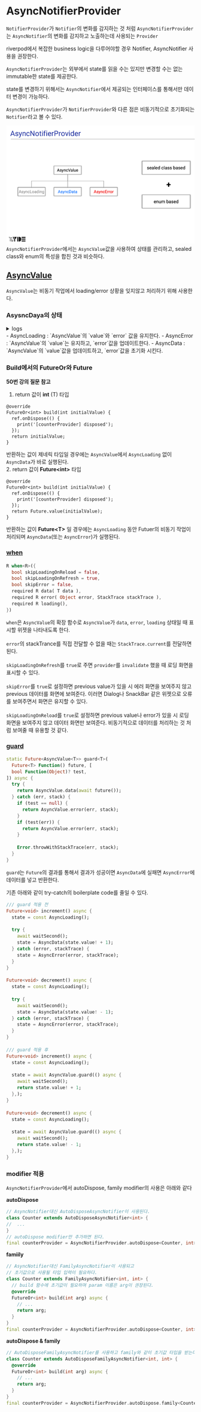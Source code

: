# AsyncNotifierProvider
`NotifierProvider`가 `Notifier`의 변화를 감지하는 것 처럼 `AsyncNotifierProvider`는 `AsyncNotifier`의 변화를 감지하고 노출하는데 사용되는 `Provider`

riverpod에서 복잡한 business logic을 다루어야할 경우 Notifier, AsyncNotifier 사용을 권장한다. 

`AsyncNotifierProvider`는 외부에서 state를 읽을 수는 있지만 변경할 수는 없는 immutable한 state를 제공한다. 

state를 변경하기 위해서는 `AsyncNotifier`에서 제공되는 인터페이스를 통해서만 데이터 변경이 가능하다. 

`AsyncNotifierProvider`가 `NotifierProvider`와 다른 점은 비동기적으로 초기화되는 `Notifier`라고 볼 수 있다.

![image](./img.png)
`AsyncNotifierProvider`에서는 `AsyncValue`값을 사용하여 상태를 관리하고, sealed class와 enum의 특성을 합친 것과 비슷하다. 


## [AsyncValue](https://pub.dev/documentation/riverpod/latest/riverpod/AsyncValue-class.html)
`AsyncValue`는 비동기 작업에서 loading/error 상황을 잊지않고 처리하기 위해 사용한다.

### AsysncDaya의 상태
<details><summary>logs</summary>

```
// 1번째 실행, 에러 발생
I/flutter ( 5756): AsyncLoading<Activity>()
I/flutter ( 5756): isLoading: true, isRefreshing: false, isReloading: false 
I/flutter ( 5756): hasValue: false, hasError: false

I/flutter ( 5756): AsyncError<Activity>(error: Fail to fetch Activity)
I/flutter ( 5756): isLoading: false, isRefreshing: false, isReloading: false 
I/flutter ( 5756): hasValue: false, hasError: true

// 2번째 실행, 정상 동작
// asyncLoading 상태에서 error가 보존된다. 
I/flutter ( 5756): AsyncLoading<Activity>(error: Fail to fetch Activity)
I/flutter ( 5756): isLoading: true, isRefreshing: false, isReloading: true 
I/flutter ( 5756): hasValue: false, hasError: true
I/flutter ( 5756): https://bored.api.lewagon.com/api/activity?type=diy
// asyncData에서 error가 사라짐  
I/flutter ( 5756): AsyncData<Activity>(value: Activity(activity: Find a DIY to do, accessibility: 0.3, type: diy, participants: 1, price: 0.4, key: 4981819))
I/flutter ( 5756): isLoading: false, isRefreshing: false, isReloading: false 
I/flutter ( 5756): hasValue: true, hasError: false
```

</details>
- AsyncLoading : `AsyncValue`의 `value`와 `error` 값을 유지한다.  
- AsyncError : `AsyncValue`의 `value`는 유지하고, `error`값을 업데이트한다.
- AsyncData :  `AsyncValue`의 `value`값을 업데이트하고, `error`값을 초기화 시킨다.

### Build에서의 FutureOr와 Future
**50번 강의 질문 참고**
1. return 값이 **int** (T) 타입
```
@override
FutureOr<int> build(int initialValue) {
  ref.onDispose(() {
    print('[counterProvider] disposed');
  });
  return initialValue;
}
```
반환하는 값이 제네릭 타입일 경우에는 `AsyncValue`에서 `AsyncLoading` 없이 `AsyncData`가 바로 실행된다.   
2. return 값이 **Future\<int\>** 타입
```
@override
FutureOr<int> build(int initialValue) {
  ref.onDispose(() {
    print('[counterProvider] disposed');
  });
  return Future.value(initialValue);
}
```
반환하는 값이 **Future\<T\>** 일 경우에는 `AsyncLoading` 동안 Futuer의 비동기 작업이 처리되며 `AsyncData`(또는 `AsyncError`)가 실행된다.

### [when](https://pub.dev/documentation/riverpod/latest/riverpod/AsyncValueX/when.html)

```dart
R when<R>({
  bool skipLoadingOnReload = false,
  bool skipLoadingOnRefresh = true,
  bool skipError = false,
  required R data( T data ),
  required R error( Object error, StackTrace stackTrace ),
  required R loading(),
})
```
`when`은 `AsyncValue`의 확장 함수로 `AsyncValue`가 `data`, `error`, `loading` 상태일 때 표시할 위젯을 나타내도록 한다. 
<br><br>
`error`의 stackTrance를 직접 전달할 수 없을 때는 `StackTrace.current`를 전달하면 된다. 
<br><br>
`skipLoadingOnRefresh`를 `true`로 주면 `provider`를 `invalidate` 했을 때 로딩 화면을 표시할 수 있다.<br><br>
`skipError`를 `true`로 설정하면 previous value가 있을 시 에러 화면을 보여주지 않고 previous 데이터를 화면에 보여준다. 이러면 Dialog나 SnackBar 같은 위젯으로 오류를 보여주면서 화면은 유지할 수 있다.<br><br>
`skipLoadingOnReload`를 `true`로 설정하면 previous value나 error가 있을 시 로딩 화면을 보여주지 않고 데이터 화면만 보여준다. 비동기적으로 데이터를 처리하는 것 처럼 보여줄 때 유용할 것 같다.

### [guard](https://pub.dev/documentation/riverpod/latest/riverpod/AsyncValue/guard.html)
```dart
static Future<AsyncValue<T>> guard<T>(
  Future<T> Function() future, [
  bool Function(Object)? test,
]) async {
  try {
    return AsyncValue.data(await future());
  } catch (err, stack) {
    if (test == null) {
      return AsyncValue.error(err, stack);
    }
    if (test(err)) {
      return AsyncValue.error(err, stack);
    }

    Error.throwWithStackTrace(err, stack);
  }
}
```
`guard`는 `Future`의 결과를 통해서 결과가 성공이면 `AsyncData`에 실패면 `AsyncError`에 데이터를 넣고 반환한다. 

기존 아래와 같이 try-catch의 boilerplate code를 줄일 수 있다.
```dart
/// guard 적용 전
Future<void> increment() async {
  state = const AsyncLoading();

  try {
    await waitSecond();
    state = AsyncData(state.value! + 1);
  } catch (error, stackTrace) {
    state = AsyncError(error, stackTrace);
  }
}

Future<void> decrement() async {
  state = const AsyncLoading();
  
  try {
    await waitSecond();
    state = AsyncData(state.value! - 1);
  } catch (error, stackTrace) {
    state = AsyncError(error, stackTrace);
  }
}

/// guard 적용 후
Future<void> increment() async {
  state = const AsyncLoading();

  state = await AsyncValue.guard(() async {
    await waitSecond();
    return state.value! + 1;
  },);
}

Future<void> decrement() async {
  state = const AsyncLoading();

  state = await AsyncValue.guard(() async {
    await waitSecond();
    return state.value! - 1;
  },);
}
```

### modifier 적용
`AsyncNotifierProvider`에서 autoDispose, family modifier의 사용은 아래와 같다 

**autoDispose** 
```dart
// AsyncNotifier대신 AutoDisposeAsyncNotifier이 사용된다.
class Counter extends AutoDisposeAsyncNotifier<int> {
//  ...
}
// autoDispose modifier만 추가하면 된다. 
final counterProvider = AsyncNotifierProvider.autoDispose<Counter, int>(Counter.new);
```

**famiily** 
```dart
// AsyncNotifier대신 FamilyAsyncNotifier이 사용되고
// 초기값으로 사용될 타입 입력이 필요하다. 
class Counter extends FamilyAsyncNotifier<int, int> {
  // build 함수에 초기값이 필요하며 param 이름은 arg이 권장된다.
  @override
  FutureOr<int> build(int arg) async {
    // ...
    return arg;
  }
}
final counterProvider = AsyncNotifierProvider.autoDispose<Counter, int>(Counter.new);
```
**autoDispose & family** 
```dart
// AutoDisposeFamilyAsyncNotifier를 사용하고 family와 같이 초기값 타입을 받는다. 
class Counter extends AutoDisposeFamilyAsyncNotifier<int, int> {
  @override
  FutureOr<int> build(int arg) async {
    // ...
    return arg;
  }  
}
final counterProvider = AsyncNotifierProvider.autoDispose.family<Counter, int, int>(Counter.new);
```